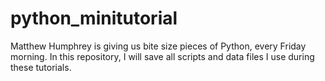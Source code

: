 # python_minitutorial

Matthew Humphrey is giving us bite size pieces of Python, every Friday morning.
In this repository, I will save all scripts and data files I use during these tutorials.
